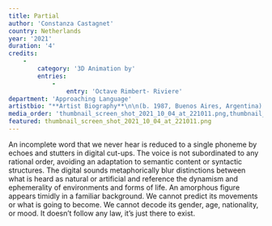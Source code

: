 ```yaml
---
title: Partial
author: 'Constanza Castagnet'
country: Netherlands
year: '2021'
duration: '4'
credits:
    -
        category: '3D Animation by'
        entries:
            -
                entry: 'Octave Rimbert- Riviere'
department: 'Approaching Language'
artistbio: "**Artist Biography**\n\n(b. 1987, Buenos Aires, Argentina) Exploring the gaps where the semantic meaning slides away or detunes, her work is related to the use and study of sound, listening, and writing as vehicles of unsettlement disrupting logics of normalization."
media_order: 'thumbnail_screen_shot_2021_10_04_at_221011.png,thumbnail_screen_shot_2021_10_04_at_221207.png'
featured: thumbnail_screen_shot_2021_10_04_at_221011.png
---
```


An incomplete word that we never hear is reduced to a single phoneme by echoes and stutters in digital cut-ups. The voice is not subordinated to any rational order, avoiding an adaptation to semantic content or syntactic structures. The digital sounds metaphorically blur distinctions between what is heard as natural or artificial and reference the dynamism and ephemerality of environments and forms of life. An amorphous figure appears timidly in a familiar background. We cannot predict its movements or what is going to become. We cannot decode its gender, age, nationality, or mood. It doesn’t follow any law, it’s just there to exist.